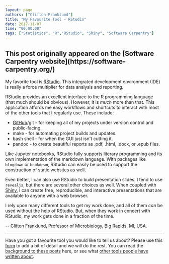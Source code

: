 ```yaml
---
layout: page
authors: ["Clifton Franklund"]
title: "My Favourite Tool - RStudio"
date: 2017-11-07
time: "00:00:00"
tags: ["Statistics", "R","RStudio", "Shiny", "Software Carpentry"]
---
```


<h2>This post originally appeared on the [Software Carpentry website](https://software-carpentry.org/)</h2>

My favorite tool is [RStudio](https://www.rstudio.com/). This integrated development environment (IDE) is really a force multiplier for data analysis and reporting.

RStudio provides an excellent interface to the R programming language (that much should be obvious). However, it is _much_ more than that. This application affords me easy workflows and shortcuts to interact with most of the other tools that I regularly use. These include:

- [GitHub](https://github.com)/git - for keeping all of my projects under version control and public-facing.
- make - for automating project builds and updates. 
- bash shell - for when the GUI just isn't cutting it.
- pandoc - to create beautiful reports as .pdf, .html, .docx, or .epub files.

Like Jupyter notebooks, RStudio fully supports literary programming and its own implementation of the markdown language. With packages like `blogdown` or `bookdown`, RStudio can easily be used to support the construction of static websites as well. 

Even better, I can also use RStudio to build presentation slides. I tend to use `revealjs`, but there are several other choices as well. When coupled with [Shiny](https://www.rstudio.com/products/shiny/), I can create free, reproducible, and interactive presentations that are available to anyone with a web browser.

I rely upon many different tools to get my work done, and all of them _can_ be used without the help of RStudio. But, when they work in concert with RStudio, my work gets done in a fraction of the time.

-- Clifton Franklund, Professor of Microbiology, Big Rapids, MI, USA.

-----

 Have you got a favourite tool you would like to tell us about? 
 Please use this [form](https://docs.google.com/forms/d/e/1FAIpQLSeiu5NzJsLxYueaQrNn_qKbaa5JR2Sz12CeCRyedKQxwb54Dw/viewform) 
 to add a bit of detail and we will do the rest. You can read 
 the [background to these posts](https://software-carpentry.org/blog/2017/10/fave-tools.html) here, 
 or see what [other tools people have written about](https://software-carpentry.org/blog/2017/11/favorites.html).

